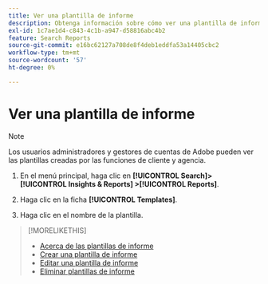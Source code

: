 ```yaml
---
title: Ver una plantilla de informe
description: Obtenga información sobre cómo ver una plantilla de informe reutilizable.
exl-id: 1c7ae1d4-c843-4c1b-a947-d58816abc4b2
feature: Search Reports
source-git-commit: e16bc62127a708de8f4deb1eddfa53a14405cbc2
workflow-type: tm+mt
source-wordcount: '57'
ht-degree: 0%

---
```


# Ver una plantilla de informe

>[!NOTE]
>
>Los usuarios administradores y gestores de cuentas de Adobe pueden ver las plantillas creadas por las funciones de cliente y agencia.

1. En el menú principal, haga clic en **[!UICONTROL Search]> [!UICONTROL Insights & Reports] >[!UICONTROL Reports]**.

1. Haga clic en la ficha **[!UICONTROL Templates]**.

1. Haga clic en el nombre de la plantilla.

>[!MORELIKETHIS]
>
>* [Acerca de las plantillas de informe](template-about.md)
>* [Crear una plantilla de informe](template-create.md)
>* [Editar una plantilla de informe](template-edit.md)
>* [Eliminar plantillas de informe](template-delete.md)
